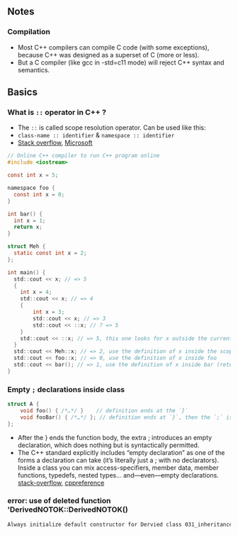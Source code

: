 ## Notes

### Compilation

- Most C++ compilers can compile C code (with some exceptions), because C++ was designed as a superset of C (more or less).
- But a C compiler (like gcc in -std=c11 mode) will reject C++ syntax and semantics.

## Basics

### What is `::` operator in C++ ?
- The `::` is called scope resolution operator. Can be used like this:
- `class-name :: identifier` & `namespace :: identifier`
- [Stack overflow](https://stackoverflow.com/questions/15649580/using-scope-resolution-operator-in-c), [Microsoft](https://learn.microsoft.com/en-us/cpp/cpp/scope-resolution-operator?view=msvc-170&viewFallbackFrom=vs-2017)
```c
// Online C++ compiler to run C++ program online
#include <iostream>

const int x = 5;

namespace foo {
  const int x = 0;
}

int bar() {
  int x = 1;
  return x;
}

struct Meh {
  static const int x = 2;
};

int main() {
  std::cout << x; // => 5
  {
    int x = 4;
    std::cout << x; // => 4
    {
        int x = 3;
        std::cout << x; // => 3
        std::cout << ::x; // ? => 5
    }
    std::cout << ::x; // => 5, this one looks for x outside the current scope
  }
  std::cout << Meh::x; // => 2, use the definition of x inside the scope of Meh
  std::cout << foo::x; // => 0, use the definition of x inside foo
  std::cout << bar(); // => 1, use the definition of x inside bar (returned by bar)
}
```

### Empty `;` declarations inside class
```c
struct A {
    void foo() { /*…*/ }    // definition ends at the `}`
    void fooBar() { /*…*/ }; // definition ends at `}`, then the `;` is just an empty declaration
};
```
- After the } ends the function body, the extra ; introduces an empty declaration, which does nothing but is syntactically permitted.
- The C++ standard explicitly includes “empty declaration” as one of the forms a declaration can take (it’s literally just a ; with 
  no declarators). Inside a class you can mix access-specifiers, member data, member functions, typedefs, nested types… 
  and—even—empty declarations. [stack-overflow](https://stackoverflow.com/questions/33722551/purpose-of-allowing-unnecessary-semicolons-in-class-definition/33722778), [cppreference](https://en.cppreference.com/w/cpp/language/declarations.html?utm_source=chatgpt.com)

### error: use of deleted function 'DerivedNOTOK::DerivedNOTOK()

```bash
Always initialize default constructor for Dervied class 031_inheritance_constructor_implicit_error.cpp
```
